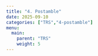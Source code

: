 ```yaml
---
title: "4. Postamble"
date: 2025-09-10
categories: ["TRS","4-postamble"]
menu:
  main:
    parent: "TRS"
    weight: 5
---
```

